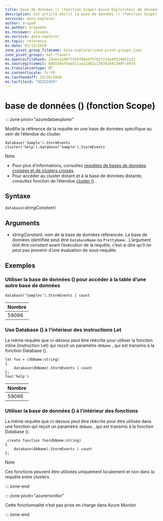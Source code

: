 ```yaml
---
title: base de données () (fonction Scope)-Azure Explorateur de données | Microsoft Docs
description: Cet article décrit la base de données () (fonction Scope) dans Azure Explorateur de données.
services: data-explorer
author: orspod
ms.author: orspodek
ms.reviewer: alexans
ms.service: data-explorer
ms.topic: reference
ms.date: 02/13/2020
zone_pivot_group_filename: data-explorer/zone-pivot-groups.json
zone_pivot_groups: kql-flavors
ms.openlocfilehash: 24abca1d6ff930796a4f57b3f21de4552405112c
ms.sourcegitcommit: 608539af6ab511aa11d82c17b782641340fc8974
ms.translationtype: MT
ms.contentlocale: fr-FR
ms.lasthandoff: 10/20/2020
ms.locfileid: "92252459"
---
```

# <a name="database-scope-function"></a>base de données () (fonction Scope)

::: zone pivot="azuredataexplorer"

Modifie la référence de la requête en une base de données spécifique au sein de l’étendue du cluster. 

```kusto
database('Sample').StormEvents
cluster('help').database('Sample').StormEvents
```

> [!NOTE]
> * Pour plus d’informations, consultez [requêtes de bases de données croisées et de clusters croisés](cross-cluster-or-database-queries.md).
> * Pour accéder au cluster distant et à la base de données distante, consultez fonction de l’étendue [cluster ()](clusterfunction.md) .

## <a name="syntax"></a>Syntaxe

`database(`*stringConstant*`)`

## <a name="arguments"></a>Arguments

* *stringConstant*: nom de la base de données référencée. La base de données identifiée peut être `DatabaseName` ou `PrettyName` . L’argument doit être _constant_ avant l’exécution de la requête, c’est-à-dire qu’il ne peut pas provenir d’une évaluation de sous-requête.

## <a name="examples"></a>Exemples

### <a name="use-database-to-access-table-of-other-database"></a>Utiliser la base de données () pour accéder à la table d’une autre base de données

```kusto
database('Samples').StormEvents | count
```

|Nombre|
|---|
|59066|

### <a name="use-database-inside-let-statements"></a>Use Database () à l’intérieur des instructions Let 

La même requête que ci-dessus peut être réécrite pour utiliser la fonction inline (instruction Let) qui reçoit un paramètre `dbName` , qui est transmis à la fonction Database ().

```kusto
let foo = (dbName:string)
{
    database(dbName).StormEvents | count
};
foo('help')
```

|Nombre|
|---|
|59066|

### <a name="use-database-inside-functions"></a>Utiliser la base de données () à l’intérieur des fonctions 

La même requête que ci-dessus peut être réécrite pour être utilisée dans une fonction qui reçoit un paramètre `dbName` , qui est transmis à la fonction Database ().

```kusto
.create function foo(dbName:string)
{
    database(dbName).StormEvents | count
};
```

> [!NOTE]
> Ces fonctions peuvent être utilisées uniquement localement et non dans la requête entre clusters.

::: zone-end

::: zone pivot="azuremonitor"

Cette fonctionnalité n’est pas prise en charge dans Azure Monitor

::: zone-end
